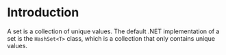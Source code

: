 # Introduction

A set is a collection of unique values. The default .NET implementation of a set is the `HashSet<T>` class, which is a collection that only contains unique values.
